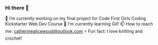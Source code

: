 ### Hi there 👋
🔭 I’m currently working on my final project for Code First Girls Coding Kickstarter Web Dev Course
🌱 I’m currently learning Git!
📫 How to reach me: catherinealicewood@outlook.com
⚡ Fun fact: I love knitting and crochet!

<!--
**CatherineAliceWood/CatherineAliceWood** is a ✨ _special_ ✨ repository because its `README.md` (this file) appears on your GitHub profile.

Here are some ideas to get you started:

###

